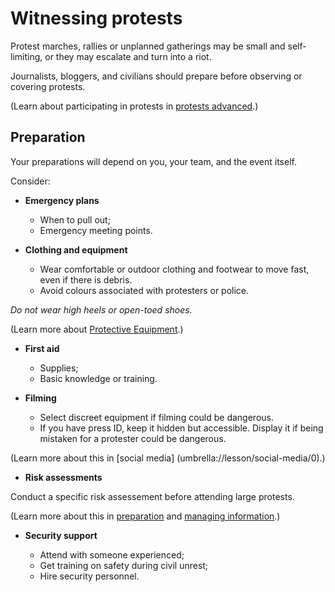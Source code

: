 [Title]: # (Before You Go)
[Order]: # (6)

# Witnessing protests

Protest marches, rallies or unplanned gatherings may be small and self-limiting, or they may escalate and turn into a riot.

Journalists, bloggers, and civilians should prepare before observing or covering protests.

(Learn about participating in protests in [protests advanced](umbrella://lesson/protests/1).)

## Preparation

Your preparations will depend on you, your team, and the event itself. 

Consider: 

*   **Emergency plans**

	*	When to pull out;
    *	Emergency meeting points.

*   **Clothing and equipment**

	*	Wear comfortable or outdoor clothing and footwear to move fast, even if there is debris. 
    *	Avoid colours associated with protesters or police. 

*Do not wear high heels or open-toed shoes.*

(Learn more about [Protective Equipment](umbrella://lesson/protective-equipment).)

*   **First aid**

	*	Supplies;
    *	Basic knowledge or training.

*   **Filming** 

	*	Select discreet equipment if filming could be dangerous.
    *	If you have press ID, keep it hidden but accessible. Display it if being mistaken for a protester could be dangerous.

(Learn more about this in [social media] (umbrella://lesson/social-media/0).)

*	**Risk assessments**

Conduct a specific risk assessement before attending large protests. 

(Learn more about this in [preparation](umbrella://lesson/preparation) and [managing information](umbrella://lesson/managing-information).) 

*   **Security support**

    *	Attend with someone experienced;
	*   Get training on safety during civil unrest;
    *	Hire security personnel.
